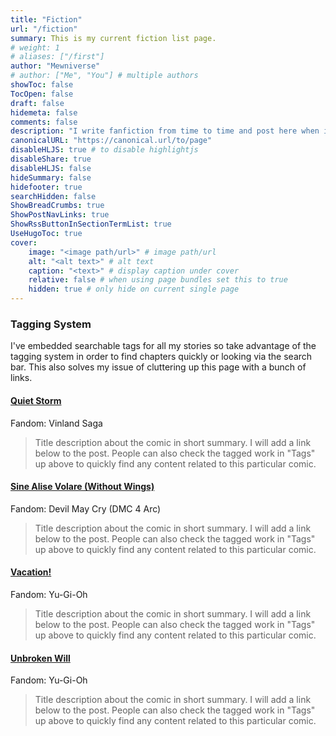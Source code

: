 ```yaml
---
title: "Fiction"
url: "/fiction"
summary: This is my current fiction list page.
# weight: 1
# aliases: ["/first"]
author: "Mewniverse"
# author: ["Me", "You"] # multiple authors
showToc: false
TocOpen: false
draft: false
hidemeta: false
comments: false
description: "I write fanfiction from time to time and post here when inspired."
canonicalURL: "https://canonical.url/to/page"
disableHLJS: true # to disable highlightjs
disableShare: true
disableHLJS: false
hideSummary: false
hidefooter: true
searchHidden: false
ShowBreadCrumbs: true
ShowPostNavLinks: true
ShowRssButtonInSectionTermList: true
UseHugoToc: true
cover:
    image: "<image path/url>" # image path/url
    alt: "<alt text>" # alt text
    caption: "<text>" # display caption under cover
    relative: false # when using page bundles set this to true
    hidden: true # only hide on current single page
---
```


### Tagging System

I've embedded searchable tags for all my stories so take advantage of the tagging system in order to find chapters quickly or looking via the search bar. This also solves my issue of cluttering up this page with a bunch of links.

#### [Quiet Storm](https://themewniverse.com/feed/qs/qs1/)

Fandom: Vinland Saga

>Title description about the comic in short summary. I will add a link below to the post.
People can also check the tagged work in "Tags" up above to quickly find any content related to
this particular comic.

#### [Sine Alise Volare (Without Wings)](https://themewniverse.com/feed/sav/ch1/)

Fandom: Devil May Cry (DMC 4 Arc)

>Title description about the comic in short summary. I will add a link below to the post.
People can also check the tagged work in "Tags" up above to quickly find any content related to
this particular comic.

#### [Vacation!]() 

Fandom: Yu-Gi-Oh

>Title description about the comic in short summary. I will add a link below to the post.
People can also check the tagged work in "Tags" up above to quickly find any content related to
this particular comic.

#### [Unbroken Will](google.com)

Fandom: Yu-Gi-Oh

>Title description about the comic in short summary. I will add a link below to the post.
People can also check the tagged work in "Tags" up above to quickly find any content related to
this particular comic.